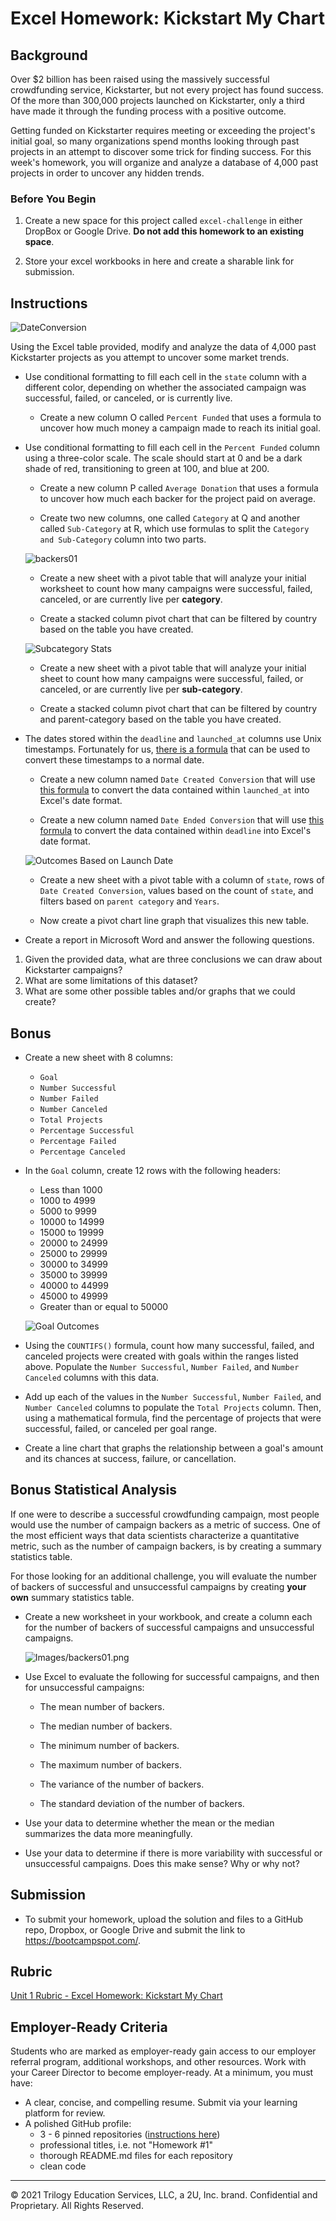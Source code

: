 # Excel Homework: Kickstart My Chart

## Background

Over $2 billion has been raised using the massively successful crowdfunding service, Kickstarter, but not every project has found success. Of the more than 300,000 projects launched on Kickstarter, only a third have made it through the funding process with a positive outcome.

Getting funded on Kickstarter requires meeting or exceeding the project's initial goal, so many organizations spend months looking through past projects in an attempt to discover some trick for finding success. For this week's homework, you will organize and analyze a database of 4,000 past projects in order to uncover any hidden trends.

### Before You Begin

1. Create a new space for this project called `excel-challenge` in either DropBox or Google Drive. **Do not add this homework to an existing space**.

2. Store your excel workbooks in here and create a sharable link for submission.

## Instructions

![DateConversion](https://user-images.githubusercontent.com/58826231/135282494-ff00dc3c-20e6-4943-833b-d04272dddffd.png)

Using the Excel table provided, modify and analyze the data of 4,000 past Kickstarter projects as you attempt to uncover some market trends.

* Use conditional formatting to fill each cell in the `state` column with a different color, depending on whether the associated campaign was successful, failed, or canceled, or is currently live.

  * Create a new column O called `Percent Funded` that uses a formula to uncover how much money a campaign made to reach its initial goal.

* Use conditional formatting to fill each cell in the `Percent Funded` column using a three-color scale. The scale should start at 0 and be a dark shade of red, transitioning to green at 100, and blue at 200.

  * Create a new column P called `Average Donation` that uses a formula to uncover how much each backer for the project paid on average.

  * Create two new columns, one called `Category` at Q and another called `Sub-Category` at R, which use formulas to split the `Category and Sub-Category` column into two parts.

  ![backers01](https://user-images.githubusercontent.com/58826231/135282496-b7ef2c15-51c2-4b07-ac9b-a3a0f2f42ffd.png)

  * Create a new sheet with a pivot table that will analyze your initial worksheet to count how many campaigns were successful, failed, canceled, or are currently live per **category**.

  * Create a stacked column pivot chart that can be filtered by country based on the table you have created.

  ![Subcategory Stats](Images/SubcategoryStats.png)

  * Create a new sheet with a pivot table that will analyze your initial sheet to count how many campaigns were successful, failed, or canceled, or are currently live per **sub-category**.

  * Create a stacked column pivot chart that can be filtered by country and parent-category based on the table you have created.

* The dates stored within the `deadline` and `launched_at` columns use Unix timestamps. Fortunately for us, [there is a formula](https://www.extendoffice.com/documents/excel/2473-excel-timestamp-to-date.html) that can be used to convert these timestamps to a normal date.

  * Create a new column named `Date Created Conversion` that will use [this formula](https://www.extendoffice.com/documents/excel/2473-excel-timestamp-to-date.html) to convert the data contained within `launched_at` into Excel's date format.

  * Create a new column named `Date Ended Conversion` that will use [this formula](https://www.extendoffice.com/documents/excel/2473-excel-timestamp-to-date.html) to convert the data contained within `deadline` into Excel's date format.

  ![Outcomes Based on Launch Date](Images/LaunchDateOutcomes.png)

  * Create a new sheet with a pivot table with a column of `state`, rows of `Date Created Conversion`, values based on the count of `state`, and filters based on `parent category` and `Years`.

  * Now create a pivot chart line graph that visualizes this new table.

* Create a report in Microsoft Word and answer the following questions.

1. Given the provided data, what are three conclusions we can draw about Kickstarter campaigns?
2. What are some limitations of this dataset?
3. What are some other possible tables and/or graphs that we could create?

## Bonus

* Create a new sheet with 8 columns:

  * `Goal`
  * `Number Successful`
  * `Number Failed`
  * `Number Canceled`
  * `Total Projects`
  * `Percentage Successful`
  * `Percentage Failed`
  * `Percentage Canceled`

* In the `Goal` column, create 12 rows with the following headers:

  * Less than 1000
  * 1000 to 4999
  * 5000 to 9999
  * 10000 to 14999
  * 15000 to 19999
  * 20000 to 24999
  * 25000 to 29999
  * 30000 to 34999
  * 35000 to 39999
  * 40000 to 44999
  * 45000 to 49999
  * Greater than or equal to 50000

  ![Goal Outcomes](Images/GoalOutcomes.png)

* Using the `COUNTIFS()` formula, count how many successful, failed, and canceled projects were created with goals within the ranges listed above. Populate the `Number Successful`, `Number Failed`, and `Number Canceled` columns with this data.

* Add up each of the values in the `Number Successful`, `Number Failed`, and `Number Canceled` columns to populate the `Total Projects` column. Then, using a mathematical formula, find the percentage of projects that were successful, failed, or canceled per goal range.

* Create a line chart that graphs the relationship between a goal's amount and its chances at success, failure, or cancellation.

## Bonus Statistical Analysis

If one were to describe a successful crowdfunding campaign, most people would use the number of campaign backers as a metric of success. One of the most efficient ways that data scientists characterize a quantitative metric, such as the number of campaign backers, is by creating a summary statistics table.

For those looking for an additional challenge, you will evaluate the number of backers of successful and unsuccessful campaigns by creating **your own** summary statistics table.

* Create a new worksheet in your workbook, and create a column each for the number of backers of successful campaigns and unsuccessful campaigns.

  ![Images/backers01.png](Images/backers01.png)

* Use Excel to evaluate the following for successful campaigns, and then for unsuccessful campaigns:

  * The mean number of backers.

  * The median number of backers.

  * The minimum number of backers.

  * The maximum number of backers.

  * The variance of the number of backers.

  * The standard deviation of the number of backers.

* Use your data to determine whether the mean or the median summarizes the data more meaningfully.

* Use your data to determine if there is more variability with successful or unsuccessful campaigns. Does this make sense? Why or why not?

## Submission

* To submit your homework, upload the solution and files to a GitHub repo, Dropbox, or Google Drive and submit the link to <https://bootcampspot.com/>.

## Rubric

[Unit 1 Rubric - Excel Homework: Kickstart My Chart](https://docs.google.com/document/d/1RucBXrHMoOa8E4lta5bfaAfUxvRBvMjPELh3uHJL0tY/edit?usp=sharing)

## Employer-Ready Criteria

Students who are marked as employer-ready gain access to our employer referral program, additional workshops, and other resources. Work with your Career Director to become employer-ready. At a minimum, you must have:

- A clear, concise, and compelling resume. Submit via your learning platform for review.
- A polished GitHub profile:
  - 3 - 6 pinned repositories ([instructions here](https://docs.github.com/en/enterprise/2.13/user/articles/pinning-items-to-your-profile))
  - professional titles, i.e. not "Homework #1"
  - thorough README.md files for each repository
  - clean code

- - -

© 2021 Trilogy Education Services, LLC, a 2U, Inc. brand. Confidential and Proprietary. All Rights Reserved.
